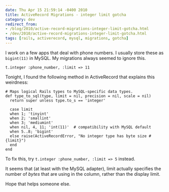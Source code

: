 ```yaml
---
date: Thu Apr 15 21:59:14 -0400 2010
title: ActiveRecord Migrations - integer limit gotcha
category: dev
redirect_from:
- /blog/2010/active-record-migrations-integer-limit-gotcha.html
- /dev/2010/active-record-migrations-integer-limit-gotcha.html
tags: [rails, activerecord, mysql, migrations, gotcha]
---
```


I work on a few apps that deal with phone numbers. I usually store these
as `bigint(11)` in MySQL. My migrations always seemed to ignore this.

    t.integer :phone_number, :limit => 11

Tonight, I found the following method in ActiveRecord that explains this
weirdness:

    # Maps logical Rails types to MySQL-specific data types.
    def type_to_sql(type, limit = nil, precision = nil, scale = nil)
      return super unless type.to_s == 'integer'

      case limit
      when 1; 'tinyint'
      when 2; 'smallint'
      when 3; 'mediumint'
      when nil, 4, 11; 'int(11)'  # compatibility with MySQL default
      when 5..8; 'bigint'
      else raise(ActiveRecordError, "No integer type has byte size #{limit}")
      end
    end

To fix this, try `t.integer :phone_number, :limit => 5` instead.

It seems that (at least with the MySQL adapter), limit actually specifies
the number of *bytes* that are using in the column, rather than the display
limit.

Hope that helps someone else.
